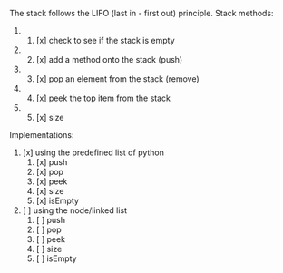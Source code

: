 The stack follows the LIFO (last in - first out) principle.
Stack methods:
1. 1) [x] check to see if the stack is empty  
2. 2) [x] add a method onto the stack (push)  
3. 3) [x] pop an element from the stack (remove)  
4. 4) [x] peek the top item from the stack  
5. 5) [x] size  

Implementations:
1. [x] using the predefined list of python  
    1. [x] push  
    2. [x] pop  
    3. [x] peek  
    4. [x] size  
    5. [x] isEmpty  
2. [ ] using the node/linked list
    1. [ ] push  
    2. [ ] pop  
    3. [ ] peek  
    4. [ ] size  
    5. [ ] isEmpty  
